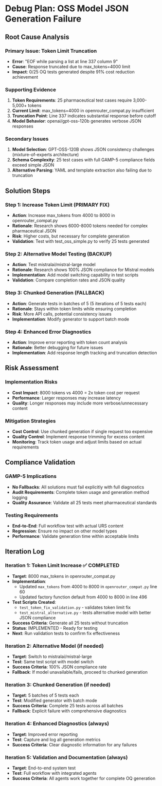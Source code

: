 # Debug Plan: OSS Model JSON Generation Failure

## Root Cause Analysis

### Primary Issue: Token Limit Truncation
- **Error**: "EOF while parsing a list at line 337 column 9" 
- **Cause**: Response truncated due to max_tokens=4000 limit
- **Impact**: 0/25 OQ tests generated despite 91% cost reduction achievement

### Supporting Evidence
1. **Token Requirements**: 25 pharmaceutical test cases require 3,000-5,000+ tokens
2. **Current Limit**: max_tokens=4000 in openrouter_compat.py insufficient
3. **Truncation Point**: Line 337 indicates substantial response before cutoff
4. **Model Behavior**: openai/gpt-oss-120b generates verbose JSON responses

### Secondary Issues
1. **Model Selection**: GPT-OSS-120B shows JSON consistency challenges (mixture-of-experts architecture)
2. **Schema Complexity**: 25 test cases with full GAMP-5 compliance fields exceed simple JSON
3. **Alternative Parsing**: YAML and template extraction also failing due to truncation

## Solution Steps

### Step 1: Increase Token Limit (PRIMARY FIX)
- **Action**: Increase max_tokens from 4000 to 8000 in openrouter_compat.py
- **Rationale**: Research shows 6000-8000 tokens needed for complex pharmaceutical JSON
- **Risk**: Higher costs, but necessary for complete generation
- **Validation**: Test with test_oss_simple.py to verify 25 tests generated

### Step 2: Alternative Model Testing (BACKUP)
- **Action**: Test mistralai/mistral-large model
- **Rationale**: Research shows 100% JSON compliance for Mistral models
- **Implementation**: Add model switching capability in test scripts
- **Validation**: Compare completion rates and JSON quality

### Step 3: Chunked Generation (FALLBACK)
- **Action**: Generate tests in batches of 5 (5 iterations of 5 tests each)
- **Rationale**: Stays within token limits while ensuring completion
- **Risk**: More API calls, potential consistency issues
- **Implementation**: Modify generator to support batch mode

### Step 4: Enhanced Error Diagnostics
- **Action**: Improve error reporting with token count analysis
- **Rationale**: Better debugging for future issues
- **Implementation**: Add response length tracking and truncation detection

## Risk Assessment

### Implementation Risks
- **Cost Impact**: 8000 tokens vs 4000 = 2x token cost per request
- **Performance**: Larger responses may increase latency
- **Quality**: Longer responses may include more verbose/unnecessary content

### Mitigation Strategies
- **Cost Control**: Use chunked generation if single request too expensive
- **Quality Control**: Implement response trimming for excess content
- **Monitoring**: Track token usage and adjust limits based on actual requirements

## Compliance Validation

### GAMP-5 Implications
- **No Fallbacks**: All solutions must fail explicitly with full diagnostics
- **Audit Requirements**: Complete token usage and generation method logging
- **Quality Assurance**: Validate all 25 tests meet pharmaceutical standards

### Testing Requirements
- **End-to-End**: Full workflow test with actual URS content
- **Regression**: Ensure no impact on other model types
- **Performance**: Validate generation time within acceptable limits

## Iteration Log

### Iteration 1: Token Limit Increase ✅ COMPLETED
- **Target**: 8000 max_tokens in openrouter_compat.py
- **Implementation**: 
  - Updated `max_tokens` from 4000 to 8000 in `openrouter_compat.py` line 60
  - Updated factory function default from 4000 to 8000 in line 496
- **Test Scripts Created**: 
  - `test_token_fix_validation.py` - validates token limit fix
  - `test_mistral_alternative.py` - tests alternative model with better JSON compliance
- **Success Criteria**: Generate all 25 tests without truncation
- **Status**: IMPLEMENTED - Ready for testing
- **Next**: Run validation tests to confirm fix effectiveness

### Iteration 2: Alternative Model (if needed)
- **Target**: Switch to mistralai/mistral-large
- **Test**: Same test script with model switch
- **Success Criteria**: 100% JSON compliance rate
- **Fallback**: If model unavailable/fails, proceed to chunked generation

### Iteration 3: Chunked Generation (if needed)
- **Target**: 5 batches of 5 tests each
- **Test**: Modified generator with batch mode
- **Success Criteria**: Complete 25 tests across all batches
- **Fallback**: Explicit failure with comprehensive diagnostics

### Iteration 4: Enhanced Diagnostics (always)
- **Target**: Improved error reporting
- **Test**: Capture and log all generation metrics
- **Success Criteria**: Clear diagnostic information for any failures

### Iteration 5: Validation and Documentation (always)
- **Target**: End-to-end system test
- **Test**: Full workflow with integrated agents
- **Success Criteria**: All agents work together for complete OQ generation